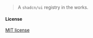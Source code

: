 > A `shadcn/ui` registry in the works.

#### License

[MIT license](https://github.com/yeskunall/react-hooks/blob/main/license)
